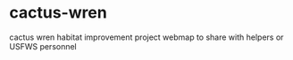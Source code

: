 # cactus-wren
cactus wren habitat improvement project webmap to share with helpers or USFWS personnel 
